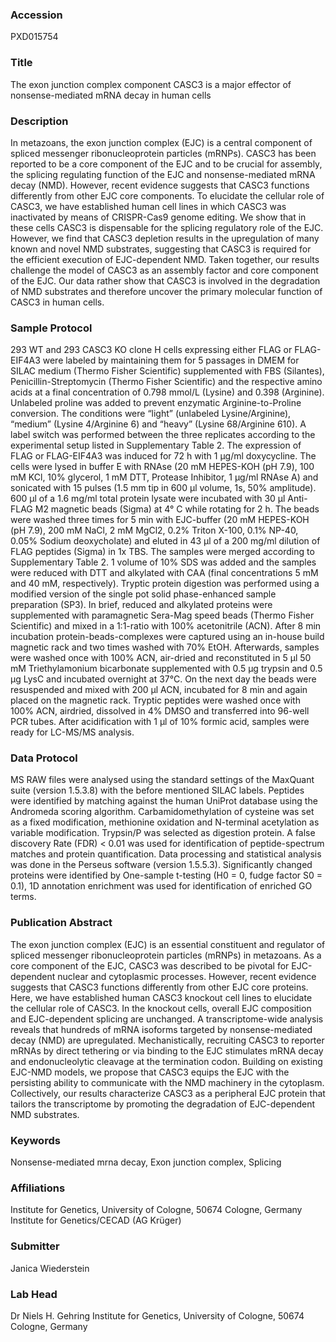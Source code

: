 ### Accession
PXD015754

### Title
The exon junction complex component CASC3 is a major effector of nonsense-mediated mRNA decay in human cells

### Description
In metazoans, the exon junction complex (EJC) is a central component of spliced messenger ribonucleoprotein particles (mRNPs). CASC3 has been reported to be a core component of the EJC and to be crucial for assembly, the splicing regulating function of the EJC and nonsense-mediated mRNA decay (NMD). However, recent evidence suggests that CASC3 functions differently from other EJC core components. To elucidate the cellular role of CASC3, we have established human cell lines in which CASC3 was inactivated by means of CRISPR-Cas9 genome editing. We show that in these cells CASC3 is dispensable for the splicing regulatory role of the EJC. However, we find that CASC3 depletion results in the upregulation of many known and novel NMD substrates, suggesting that CASC3 is required for the efficient execution of EJC-dependent NMD. Taken together, our results challenge the model of CASC3 as an assembly factor and core component of the EJC. Our data rather show that CASC3 is involved in the degradation of NMD substrates and therefore uncover the primary molecular function of CASC3 in human cells.

### Sample Protocol
293 WT and 293 CASC3 KO clone H cells expressing either FLAG or FLAG-EIF4A3 were labeled by maintaining them for 5 passages in DMEM for SILAC medium (Thermo Fisher Scientific) supplemented with FBS (Silantes), Penicillin-Streptomycin (Thermo Fisher Scientific) and the respective amino acids at a final concentration of 0.798 mmol/L (Lysine) and 0.398 (Arginine). Unlabeled proline was added to prevent enzymatic Arginine-to-Proline conversion. The conditions were “light” (unlabeled Lysine/Arginine), “medium” (Lysine 4/Arginine 6) and “heavy” (Lysine 68/Arginine 610). A label switch was performed between the three replicates according to the experimental setup listed in Supplementary Table 2. The expression of FLAG or FLAG-EIF4A3 was induced for 72 h with 1 µg/ml doxycycline. The cells were lysed in buffer E with RNAse (20 mM HEPES-KOH (pH 7.9), 100 mM KCl, 10% glycerol, 1 mM DTT, Protease Inhibitor, 1 µg/ml RNAse A) and sonicated with 15 pulses (1.5 mm tip in 600 µl volume, 1s, 50% amplitude). 600 µl of a 1.6 mg/ml total protein lysate were incubated with 30 µl Anti-FLAG M2 magnetic beads (Sigma) at 4° C while rotating for 2 h. The beads were washed three times for 5 min with EJC-buffer (20 mM HEPES-KOH (pH 7.9), 200 mM NaCl, 2 mM MgCl2, 0.2% Triton X-100, 0.1% NP-40, 0.05% Sodium deoxycholate) and eluted in 43 µl of a 200 mg/ml dilution of FLAG peptides (Sigma) in 1x TBS. The samples were merged according to Supplementary Table 2. 1 volume of 10% SDS was added and the samples were reduced with DTT and alkylated with CAA (final concentrations 5 mM and 40 mM, respectively). Tryptic protein digestion was performed using a modified version of the single pot solid phase-enhanced sample preparation (SP3).  In brief, reduced and alkylated proteins were supplemented with paramagnetic Sera-Mag speed beads (Thermo Fisher Scientific) and mixed in a 1:1-ratio with 100% acetonitrile (ACN). After 8 min incubation protein-beads-complexes were captured using an in-house build magnetic rack and two times washed with 70% EtOH. Afterwards, samples were washed once with 100% ACN, air-dried and reconstituted in 5 µl 50 mM Triethylamonium bicarbonate supplemented with 0.5 µg trypsin and 0.5 µg LysC and incubated overnight at 37°C. On the next day the beads were resuspended and mixed with 200 µl ACN, incubated for 8 min and again placed on the magnetic rack. Tryptic peptides were washed once with 100% ACN, airdried, dissolved in 4% DMSO and transferred into 96-well PCR tubes. After acidification with 1 µl of 10% formic acid, samples were ready for LC-MS/MS analysis.

### Data Protocol
MS RAW files were analysed using the standard settings of the MaxQuant suite (version 1.5.3.8) with the before mentioned SILAC labels.  Peptides were identified by matching against the human UniProt database using the Andromeda scoring algorithm.  Carbamidomethylation of cysteine was set as a fixed modification, methionine oxidation and N-terminal acetylation as variable modification. Trypsin/P was selected as digestion protein. A false discovery Rate (FDR) < 0.01 was used for identification of peptide-spectrum matches and protein quantification. Data processing and statistical analysis was done in the Perseus software (version 1.5.5.3).  Significantly changed proteins were identified by One-sample t-testing (H0 = 0, fudge factor S0 = 0.1), 1D annotation enrichment was used for identification of enriched GO terms.

### Publication Abstract
The exon junction complex (EJC) is an essential constituent and regulator of spliced messenger ribonucleoprotein particles (mRNPs) in metazoans. As a core component of the EJC, CASC3 was described to be pivotal for EJC-dependent nuclear and cytoplasmic processes. However, recent evidence suggests that CASC3 functions differently from other EJC core proteins. Here, we have established human CASC3 knockout cell lines to elucidate the cellular role of CASC3. In the knockout cells, overall EJC composition and EJC-dependent splicing are unchanged. A transcriptome-wide analysis reveals that hundreds of mRNA isoforms targeted by nonsense-mediated decay (NMD) are upregulated. Mechanistically, recruiting CASC3 to reporter mRNAs by direct tethering or via binding to the EJC stimulates mRNA decay and endonucleolytic cleavage at the termination codon. Building on existing EJC-NMD models, we propose that CASC3 equips the EJC with the persisting ability to communicate with the NMD machinery in the cytoplasm. Collectively, our results characterize CASC3 as a peripheral EJC protein that tailors the transcriptome by promoting the degradation of EJC-dependent NMD substrates.

### Keywords
Nonsense-mediated mrna decay, Exon junction complex, Splicing

### Affiliations
Institute for Genetics, University of Cologne, 50674 Cologne, Germany
Institute for Genetics/CECAD (AG Krüger)

### Submitter
Janica  Wiederstein

### Lab Head
Dr Niels H. Gehring
Institute for Genetics, University of Cologne, 50674 Cologne, Germany



